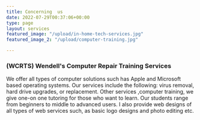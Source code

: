```yaml
---
title: Concerning  us
date: 2022-07-29T00:37:06+00:00
type: page
layout: services
featured_image: "/upload/in-home-tech-services.jpg"
featured_image_2: "/upload/computer-training.jpg"

---
```

### **(WCRTS) Wendell's Computer** **Repair** **Training** **Services**

We offer all types of computer solutions such has Apple and Microsoft based operating systems. Our services include the following: virus removal, hard drive upgrades, or replacement. Other services ,computer training, we give one-on one tutoring for those who want to learn. Our students range from beginners to middle to advanced users. I also provide web designs of all types of web services such, as basic logo designs and photo editing etc.

## 